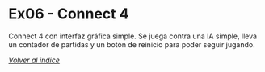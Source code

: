 # Ex06 - Connect 4

Connect 4 con interfaz gráfica simple.
Se juega contra una IA simple, lleva un contador de partidas y un botón de reinicio para poder seguir jugando.

[*Volver al indice*](../README.md)